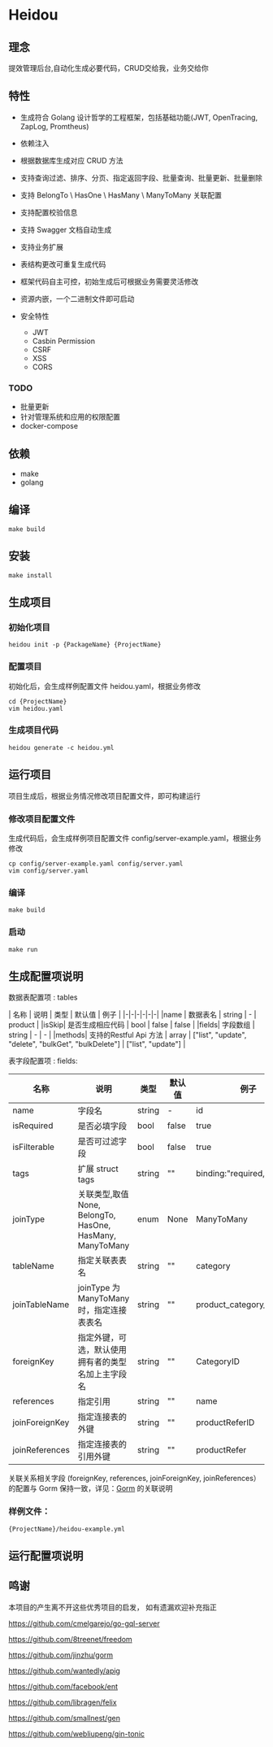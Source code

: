 # Heidou

## 理念 
提效管理后台,自动化生成必要代码，CRUD交给我，业务交给你

## 特性

- 生成符合 Golang 设计哲学的工程框架，包括基础功能(JWT, OpenTracing, ZapLog, Promtheus)
- 依赖注入
- 根据数据库生成对应 CRUD 方法
- 支持查询过滤、排序、分页、指定返回字段、批量查询、批量更新、批量删除
- 支持 BelongTo \ HasOne \ HasMany \ ManyToMany 关联配置
- 支持配置校验信息
- 支持 Swagger 文档自动生成
- 支持业务扩展
- 表结构更改可重复生成代码
- 框架代码自主可控，初始生成后可根据业务需要灵活修改
- 资源内嵌，一个二进制文件即可启动

- 安全特性
    - JWT
    - Casbin Permission
    - CSRF
    - XSS
    - CORS


### TODO
- 批量更新
- 针对管理系统和应用的权限配置
- docker-compose

## 依赖

- make
- golang

## 编译

    make build

## 安装

    make install

## 生成项目

### 初始化项目

    heidou init -p {PackageName} {ProjectName}

### 配置项目

初始化后，会生成样例配置文件 heidou.yaml，根据业务修改

    cd {ProjectName}
    vim heidou.yaml

### 生成项目代码
    
    heidou generate -c heidou.yml

## 运行项目

项目生成后，根据业务情况修改项目配置文件，即可构建运行

### 修改项目配置文件

生成代码后，会生成样例项目配置文件 config/server-example.yaml，根据业务修改

    cp config/server-example.yaml config/server.yaml
    vim config/server.yaml

### 编译
    make build

### 启动
    make run

## 生成配置项说明

数据表配置项 : tables

| 名称 | 说明 | 类型 | 默认值 | 例子 |
|-|-|-|-|-|-|
|name | 数据表名 | string | - | product |
|isSkip| 是否生成相应代码 | bool | false | false |
|fields| 字段数组 | string | - | - |
|methods| 支持的Restful Api 方法 | array | ["list", "update", "delete", "bulkGet", "bulkDelete"] | ["list", "update"] |


表字段配置项 : fields:

| 名称 | 说明 | 类型 | 默认值 | 例子 |
|-|-|-|-|-|
|name | 字段名 | string | - | id |
|isRequired| 是否必填字段 | bool | false | true |
|isFilterable| 是否可过滤字段 | bool | false | true |
|tags| 扩展 struct tags | string | "" | binding:"required,max=64" |
|joinType| 关联类型,取值 None, BelongTo, HasOne, HasMany, ManyToMany   | enum | None | ManyToMany |
|tableName| 指定关联表表名 | string | "" | category |
|joinTableName| joinType 为ManyToMany时，指定连接表表名 | string | "" | product_category_relation |
|foreignKey| 指定外键，可选，默认使用拥有者的类型名加上主字段名 | string | "" | CategoryID |
|references| 指定引用 | string | "" | name |
|joinForeignKey| 指定连接表的外键 | string | "" | productReferID |
|joinReferences| 指定连接表的引用外键 | string | "" | productRefer |


关联关系相关字段 (foreignKey, references, joinForeignKey, joinReferences）的配置与 Gorm 保持一致，详见：[Gorm](https://gorm.io/zh_CN/docs) 的关联说明

### 样例文件： 
    
    {ProjectName}/heidou-example.yml

## 运行配置项说明

## 鸣谢

本项目的产生离不开这些优秀项目的启发， 如有遗漏欢迎补充指正

https://github.com/cmelgarejo/go-gql-server

https://github.com/8treenet/freedom

https://github.com/jinzhu/gorm

https://github.com/wantedly/apig

https://github.com/facebook/ent

https://github.com/libragen/felix

https://github.com/smallnest/gen

https://github.com/webliupeng/gin-tonic